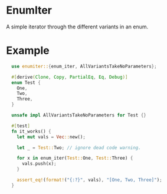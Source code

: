 EnumIter
========

A simple iterator through the different variants in an enum.

Example
=======

```rust
  use enumiter::{enum_iter, AllVariantsTakeNoParameters};

  #[derive(Clone, Copy, PartialEq, Eq, Debug)]
  enum Test {
    One,
    Two,
    Three,
  }

  unsafe impl AllVariantsTakeNoParameters for Test {}

  #[test]
  fn it_works() {
    let mut vals = Vec::new();

    let _ = Test::Two; // ignore dead code warning.

    for x in enum_iter(Test::One, Test::Three) {
      vals.push(x);
    }

    assert_eq!(format!("{:?}", vals), "[One, Two, Three]");
  }
```